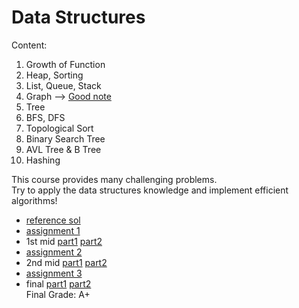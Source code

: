 # Data Structures  
Content:  
1. Growth of Function 
2. Heap, Sorting  
3. List, Queue, Stack 
4. Graph --> [Good note](https://hackernoon.com/shortest-and-longest-path-algorithms-job-interview-cheatsheet-2adc8e18869)   
5. Tree 
6. BFS, DFS 
7. Topological Sort 
8. Binary Search Tree 
9. AVL Tree & B Tree  
10. Hashing 

This course provides many challenging problems.  
Try to apply the data structures knowledge and implement efficient algorithms!  
- [reference sol](https://github.com/jamie-jjd/2021_spring_introduction_to_data_structure) 
- [assignment 1](https://www.hackerrank.com/ds21-assignment-1)  
- 1st mid [part1](https://www.hackerrank.com/contests/ds21-exam-1/challenges) [part2](https://www.hackerrank.com/contests/ds21-exam-1-home/challenges)  
- [assignment 2](https://www.hackerrank.com/contests/ds21-assignment-2/challenges)  
- 2nd mid [part1](https://www.hackerrank.com/ds21-exam-2) [part2](https://www.hackerrank.com/ds21-exam-2-home)  
- [assignment 3](https://www.hackerrank.com/contests/ds21-assignment-3/challenges)  
- final [part1](https://www.hackerrank.com/contests/ds21-exam-3/challenges) [part2](https://www.hackerrank.com/exam-3-home)  
Final Grade: A+ 


